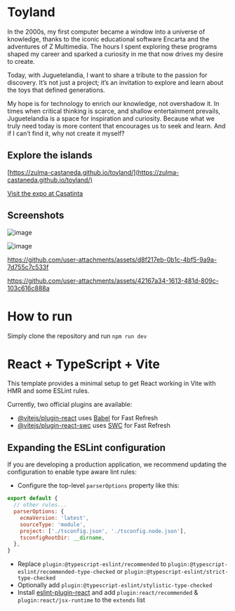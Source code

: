 # Toyland 
In the 2000s, my first computer became a window into a universe of knowledge, thanks to the iconic educational software Encarta and the adventures of Z Multimedia. The hours I spent exploring these programs shaped my career and sparked a curiosity in me that now drives my desire to create.

Today, with Juguetelandia, I want to share a tribute to the passion for discovery. It’s not just a project; it’s an invitation to explore and learn about the toys that defined generations.

My hope is for technology to enrich our knowledge, not overshadow it. In times when critical thinking is scarce, and shallow entertainment prevails, Juguetelandia is a space for inspiration and curiosity. Because what we truly need today is more content that encourages us to seek and learn. And if I can’t find it, why not create it myself?

## Explore the islands
[https://zulma-castaneda.github.io/toyland/](https://zulma-castaneda.github.io/toyland/)

[Visit the expo at Casatinta](https://exposiciones.casatinta.com/zulma-castaneda/)

## Screenshots
![image](https://github.com/user-attachments/assets/9585137d-2d98-420d-a611-e5cb9da0d238)

![image](https://github.com/user-attachments/assets/09ecaa64-f9e1-4367-b8d6-bdaa5f1471f0)

https://github.com/user-attachments/assets/d8f217eb-0b1c-4bf5-9a9a-7d755c7c533f

https://github.com/user-attachments/assets/42167a34-1613-481d-809c-103c616c888a


# How to run 
Simply clone the repository and run ```npm run dev```

# React + TypeScript + Vite

This template provides a minimal setup to get React working in Vite with HMR and some ESLint rules.

Currently, two official plugins are available:

- [@vitejs/plugin-react](https://github.com/vitejs/vite-plugin-react/blob/main/packages/plugin-react/README.md) uses [Babel](https://babeljs.io/) for Fast Refresh
- [@vitejs/plugin-react-swc](https://github.com/vitejs/vite-plugin-react-swc) uses [SWC](https://swc.rs/) for Fast Refresh

## Expanding the ESLint configuration

If you are developing a production application, we recommend updating the configuration to enable type aware lint rules:

- Configure the top-level `parserOptions` property like this:

```js
export default {
  // other rules...
  parserOptions: {
    ecmaVersion: 'latest',
    sourceType: 'module',
    project: ['./tsconfig.json', './tsconfig.node.json'],
    tsconfigRootDir: __dirname,
  },
}
```

- Replace `plugin:@typescript-eslint/recommended` to `plugin:@typescript-eslint/recommended-type-checked` or `plugin:@typescript-eslint/strict-type-checked`
- Optionally add `plugin:@typescript-eslint/stylistic-type-checked`
- Install [eslint-plugin-react](https://github.com/jsx-eslint/eslint-plugin-react) and add `plugin:react/recommended` & `plugin:react/jsx-runtime` to the `extends` list
